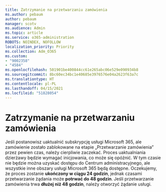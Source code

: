 ```yaml
---
title: Zatrzymanie na przetwarzaniu zamówienia
ms.author: pebaum
author: pebaum
manager: scotv
ms.audience: Admin
ms.topic: article
ms.service: o365-administration
ROBOTS: NOINDEX, NOFOLLOW
localization_priority: Priority
ms.collection: Adm_O365
ms.custom:
- "9002358"
- "4584"
ms.openlocfilehash: 501901be400844cc61e265abc06e529e090934b8
ms.sourcegitcommit: 8bc60ec34bc1e40685e3976576e04a2623f63a7c
ms.translationtype: HT
ms.contentlocale: pl-PL
ms.lasthandoff: 04/15/2021
ms.locfileid: "51828054"
---
```

# <a name="stuck-on-processing-order"></a>Zatrzymanie na przetwarzaniu zamówienia

Jeśli postanowisz uaktualnić subskrypcję usługi Microsoft 365, ale zamówienie zostało zablokowane na etapie „Przetwarzanie zamówienia” przez pewien czas, należy cierpliwie zaczekać. Proces uaktualniania dzierżawy będzie wymagać inicjowania, co może się opóźnić. W tym czasie nie będzie można uzyskać dostępu do Centrum administracyjnego, ale wszystkie inne obszary usługi Microsoft 365 będą dostępne. Oczekujemy, że proces zostanie **ukończony w ciągu 24 godzin**, jednak czasami przetwarzanie żądania może **potrwać do 48 godzin**. Jeśli przetwarzanie zamówienia trwa **dłużej niż 48 godzin**, należy otworzyć żądanie usługi.
